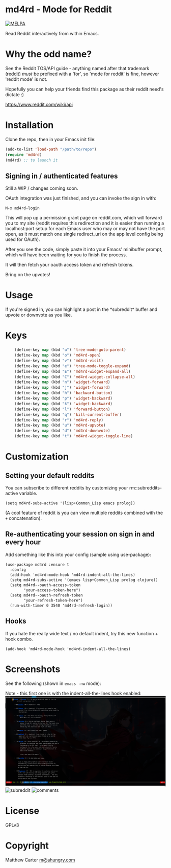 # md4rd - Mode for Reddit

[![MELPA](http://melpa.org/packages/md4rd-badge.svg)](http://melpa.org/#/md4rd)

Read Reddit interactively from within Emacs.

# Why the odd name?

See the Reddit TOS/API guide - anything named after that trademark
(reddit) *must* be prefixed with a 'for', so 'mode for reddit' is
fine, however 'reddit mode' is not.

Hopefully you can help your friends find this package as their reddit
need's dictate :)

https://www.reddit.com/wiki/api

# Installation

Clone the repo, then in your Emacs init file:

```lisp
(add-to-list 'load-path "/path/to/repo")
(require 'md4rd)
(md4rd) ;; to launch it
```

## Signing in / authenticated features

Still a WIP / changes coming soon.

OAuth integration was just finished, and you can invoke the sign in
with:

```
M-x md4rd-login
```

This will pop up a permission grant page on reddit.com, which will
forward you to my site (reddit requires this redirection and it is easier than
running a localhost:port setup for each Emacs user who may or may not
have the port open, as it must match one single redirect_uri on the
app level config being used for OAuth).

After you see the code, simply paste it into your Emacs' minibuffer
prompt, which will have been waiting for you to finish the process.

It will then fetch your oauth access token and refresh tokens.

Bring on the upvotes!

# Usage

If you're signed in, you can highlight a post in the \*subreddit\*
buffer and upvote or downvote as you like.

# Keys

```lisp
    (define-key map (kbd "u") 'tree-mode-goto-parent)
    (define-key map (kbd "o") 'md4rd-open)
    (define-key map (kbd "v") 'md4rd-visit)
    (define-key map (kbd "e") 'tree-mode-toggle-expand)
    (define-key map (kbd "E") 'md4rd-widget-expand-all)
    (define-key map (kbd "C") 'md4rd-widget-collapse-all)
    (define-key map (kbd "n") 'widget-forward)
    (define-key map (kbd "j") 'widget-forward)
    (define-key map (kbd "h") 'backward-button)
    (define-key map (kbd "p") 'widget-backward)
    (define-key map (kbd "k") 'widget-backward)
    (define-key map (kbd "l") 'forward-button)
    (define-key map (kbd "q") 'kill-current-buffer)
    (define-key map (kbd "r") 'md4rd-reply)
    (define-key map (kbd "u") 'md4rd-upvote)
    (define-key map (kbd "d") 'md4rd-downvote)
    (define-key map (kbd "t") 'md4rd-widget-toggle-line)

```

# Customization

## Setting your default reddits

You can subscribe to different reddits by customizing your
rm::subreddits-active variable.

```
(setq md4rd-subs-active '(lisp+Common_Lisp emacs prolog))
```

(A cool feature of reddit is you can view multiple reddits combined with
the `+` concatenation).

## Re-authenticating your session on sign in and every hour

Add something like this into your config (sample using use-package):

```
(use-package md4rd :ensure t
  :config
  (add-hook 'md4rd-mode-hook 'md4rd-indent-all-the-lines)
  (setq md4rd-subs-active '(emacs lisp+Common_Lisp prolog clojure))
  (setq md4rd--oauth-access-token
        "your-access-token-here")
  (setq md4rd--oauth-refresh-token
        "your-refresh-token-here")
  (run-with-timer 0 3540 'md4rd-refresh-login))
```

## Hooks

If you hate the really wide text / no default indent, try this new
function + hook combo.

```
(add-hook 'md4rd-mode-hook 'md4rd-indent-all-the-lines)

```

# Screenshots

See the following (shown in `emacs -nw` mode):

Note - this first one is with the indent-all-the-lines hook enabled:
![indented](https://raw.githubusercontent.com/ahungry/md4rd/master/img/md4rd-indented.png)
![subreddit](https://raw.githubusercontent.com/ahungry/md4rd/master/img/redditor-mode-3.png)
![comments](https://raw.githubusercontent.com/ahungry/md4rd/master/img/redditor-mode-2.png)

# License

GPLv3

# Copyright

Matthew Carter <m@ahungry.com>

